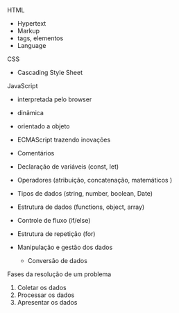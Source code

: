 HTML
- Hypertext
- Markup
- tags, elementos
- Language

CSS 
- Cascading Style Sheet

JavaScript
- interpretada pelo browser
- dinâmica
- orientado a objeto
- ECMAScript trazendo inovações

- Comentários
- Declaração de variáveis (const, let)
 
- Operadores (atribuição, concatenação, matemáticos )
  
- Tipos de dados (string, number, boolean, Date)
  
- Estrutura de dados (functions, object, array)
  
- Controle de fluxo (if/else)
  
- Estrutura de repetição (for)
  
- Manipulação e gestão dos dados
  
    - Conversão de dados


Fases da resolução de um problema
01. Coletar os dados
02. Processar os dados
03. Apresentar os dados
